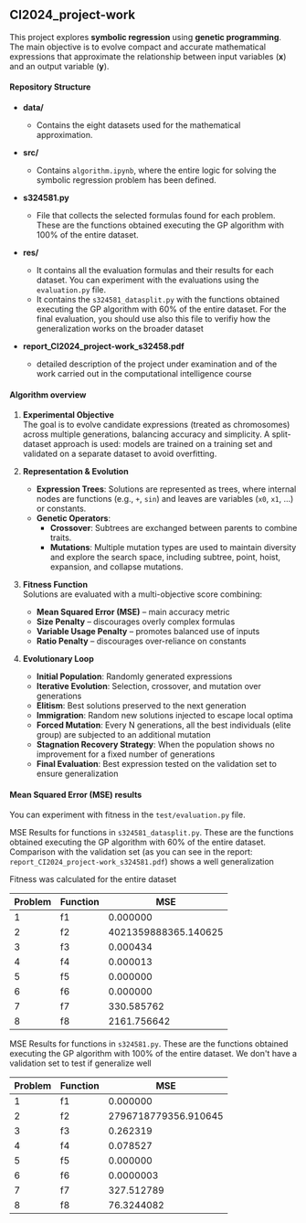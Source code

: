 ## CI2024_project-work
This project explores **symbolic regression** using **genetic programming**.  
The main objective is to evolve compact and accurate mathematical expressions that approximate the relationship between input variables (**x**) and an output variable (**y**).

#### Repository Structure

- **data/**  
    - Contains the eight datasets used for the mathematical approximation.

- **src/**  
    - Contains `algorithm.ipynb`, where the entire logic for solving the symbolic regression problem has been defined.

- **s324581.py**  
    - File that collects the selected formulas found for each problem. These are the functions obtained executing the GP algorithm with 100% of the entire dataset.

- **res/**  
    - It contains all the evaluation formulas and their results for each dataset. You can experiment with the evaluations using the `evaluation.py` file.
    - It contains the `s324581_datasplit.py` with the functions obtained executing the GP algorithm with 60% of the entire dataset. For the final evaluation, you should use also this file to verifiy how the generalization works on the broader dataset

- **report_CI2024_project-work_s32458.pdf**
    - detailed description of the project under examination and of the work carried out in the computational intelligence course

#### Algorithm overview

1. **Experimental Objective**  
   The goal is to evolve candidate expressions (treated as chromosomes) across multiple generations, balancing accuracy and simplicity. A split-dataset approach is used: models are trained on a training set and validated on a separate dataset to avoid overfitting.

2. **Representation & Evolution**  
   - **Expression Trees**: Solutions are represented as trees, where internal nodes are functions (e.g., `+`, `sin`) and leaves are variables (`x0`, `x1`, …) or constants.  
   - **Genetic Operators**:  
     - **Crossover**: Subtrees are exchanged between parents to combine traits.  
     - **Mutations**: Multiple mutation types are used to maintain diversity and explore the search space, including subtree, point, hoist, expansion, and collapse mutations.  

3. **Fitness Function**  
   Solutions are evaluated with a multi-objective score combining:  
   - **Mean Squared Error (MSE)** – main accuracy metric  
   - **Size Penalty** – discourages overly complex formulas  
   - **Variable Usage Penalty** – promotes balanced use of inputs  
   - **Ratio Penalty** – discourages over-reliance on constants  

4. **Evolutionary Loop**  
   - **Initial Population**: Randomly generated expressions  
   - **Iterative Evolution**: Selection, crossover, and mutation over generations  
   - **Elitism**: Best solutions preserved to the next generation  
   - **Immigration**: Random new solutions injected to escape local optima 
   - **Forced Mutation**: Every N generations, all the best individuals (elite group) are subjected to an additional mutation
   - **Stagnation Recovery Strategy**: When the population shows no improvement for a fixed number of generations
   - **Final Evaluation**: Best expression tested on the validation set to ensure generalization  


#### Mean Squared Error (MSE) results
You can experiment with fitness in the `test/evaluation.py` file.

MSE Results for functions in `s324581_datasplit.py`. These are the functions obtained executing the GP algorithm with 60% of the entire dataset.
Comparison with the validation set (as you can see in the report: `report_CI2024_project-work_s324581.pdf`) shows a well generalization

Fitness was calculated for the entire dataset

| Problem | Function | MSE          |
|---------|----------|--------------|
| 1       | f1       | 0.000000     |
| 2       | f2       | 4021359888365.140625 |
| 3       | f3       | 0.000434     |
| 4       | f4       | 0.000013     |
| 5       | f5       | 0.000000     |
| 6       | f6       | 0.000000     |
| 7       | f7       | 330.585762   |
| 8       | f8       | 2161.756642  |


MSE Results for functions in `s324581.py`. These are the functions obtained executing the GP algorithm with 100% of the entire dataset.
We don't have a validation set to test if generalize well

| Problem | Function | MSE          |
|---------|----------|--------------|
| 1       | f1       | 0.000000     |
| 2       | f2       | 2796718779356.910645 |
| 3       | f3       | 0.262319     |
| 4       | f4       | 0.078527     |
| 5       | f5       | 0.000000     |
| 6       | f6       | 0.0000003    |
| 7       | f7       | 327.512789   |
| 8       | f8       | 76.3244082  |
